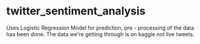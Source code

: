 # twitter_sentiment_analysis
Uses Logistic Regression Model for prediction, pre - processing of the data has been done. The data we're getting through is on kaggle not live tweets.
